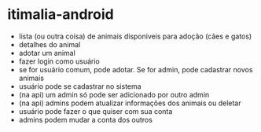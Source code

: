 # itimalia-android

- lista (ou outra coisa) de animais disponiveis para adoção (cães e gatos)
- detalhes do animal
- adotar um animal
- fazer login como usuário
- se for usuário comum, pode adotar. Se for admin, pode cadastrar novos animais
- usuário pode se cadastrar no sistema
- (na api) um admin só pode ser adicionado por outro admin
- (na api) admins podem atualizar informações dos animais ou deletar
- usuário pode fazer o que quiser com sua conta
- admins podem mudar a conta dos outros